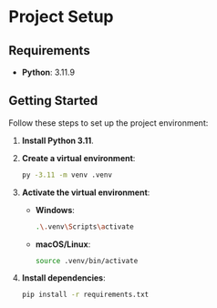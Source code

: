 # Project Setup

## Requirements

- **Python**: 3.11.9

## Getting Started

Follow these steps to set up the project environment:

1. **Install Python 3.11**.

2. **Create a virtual environment**:
    ```bash
    py -3.11 -m venv .venv
    ```

3. **Activate the virtual environment**:
    - **Windows**:
        ```bash
        .\.venv\Scripts\activate
        ```
    - **macOS/Linux**:
        ```bash
        source .venv/bin/activate
        ```

4. **Install dependencies**:
    ```bash
    pip install -r requirements.txt
    ```